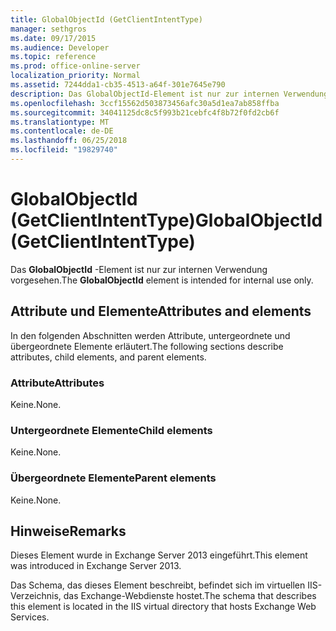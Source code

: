 ```yaml
---
title: GlobalObjectId (GetClientIntentType)
manager: sethgros
ms.date: 09/17/2015
ms.audience: Developer
ms.topic: reference
ms.prod: office-online-server
localization_priority: Normal
ms.assetid: 7244dda1-cb35-4513-a64f-301e7645e790
description: Das GlobalObjectId-Element ist nur zur internen Verwendung vorgesehen.
ms.openlocfilehash: 3ccf15562d503873456afc30a5d1ea7ab858ffba
ms.sourcegitcommit: 34041125dc8c5f993b21cebfc4f8b72f0fd2cb6f
ms.translationtype: MT
ms.contentlocale: de-DE
ms.lasthandoff: 06/25/2018
ms.locfileid: "19829740"
---
```

# <a name="globalobjectid-getclientintenttype"></a><span data-ttu-id="35cad-103">GlobalObjectId (GetClientIntentType)</span><span class="sxs-lookup"><span data-stu-id="35cad-103">GlobalObjectId (GetClientIntentType)</span></span>

<span data-ttu-id="35cad-104">Das **GlobalObjectId** -Element ist nur zur internen Verwendung vorgesehen.</span><span class="sxs-lookup"><span data-stu-id="35cad-104">The **GlobalObjectId** element is intended for internal use only.</span></span> 

## <a name="attributes-and-elements"></a><span data-ttu-id="35cad-105">Attribute und Elemente</span><span class="sxs-lookup"><span data-stu-id="35cad-105">Attributes and elements</span></span>

<span data-ttu-id="35cad-106">In den folgenden Abschnitten werden Attribute, untergeordnete und übergeordnete Elemente erläutert.</span><span class="sxs-lookup"><span data-stu-id="35cad-106">The following sections describe attributes, child elements, and parent elements.</span></span>
  
### <a name="attributes"></a><span data-ttu-id="35cad-107">Attribute</span><span class="sxs-lookup"><span data-stu-id="35cad-107">Attributes</span></span>

<span data-ttu-id="35cad-108">Keine.</span><span class="sxs-lookup"><span data-stu-id="35cad-108">None.</span></span>
  
### <a name="child-elements"></a><span data-ttu-id="35cad-109">Untergeordnete Elemente</span><span class="sxs-lookup"><span data-stu-id="35cad-109">Child elements</span></span>

<span data-ttu-id="35cad-110">Keine.</span><span class="sxs-lookup"><span data-stu-id="35cad-110">None.</span></span>
  
### <a name="parent-elements"></a><span data-ttu-id="35cad-111">Übergeordnete Elemente</span><span class="sxs-lookup"><span data-stu-id="35cad-111">Parent elements</span></span>

<span data-ttu-id="35cad-112">Keine.</span><span class="sxs-lookup"><span data-stu-id="35cad-112">None.</span></span>
  
## <a name="remarks"></a><span data-ttu-id="35cad-113">Hinweise</span><span class="sxs-lookup"><span data-stu-id="35cad-113">Remarks</span></span>

<span data-ttu-id="35cad-114">Dieses Element wurde in Exchange Server 2013 eingeführt.</span><span class="sxs-lookup"><span data-stu-id="35cad-114">This element was introduced in Exchange Server 2013.</span></span>
  
<span data-ttu-id="35cad-115">Das Schema, das dieses Element beschreibt, befindet sich im virtuellen IIS-Verzeichnis, das Exchange-Webdienste hostet.</span><span class="sxs-lookup"><span data-stu-id="35cad-115">The schema that describes this element is located in the IIS virtual directory that hosts Exchange Web Services.</span></span>
  

